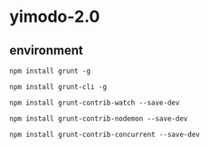 # yimodo-2.0

## environment

`npm install grunt -g`

`npm install grunt-cli -g`

`npm install grunt-contrib-watch --save-dev`

`npm install grunt-contrib-nodemon --save-dev`

`npm install grunt-contrib-concurrent --save-dev`
